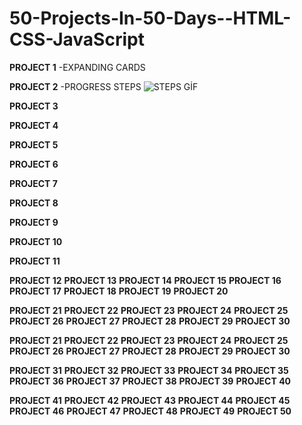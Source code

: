 # 50-Projects-In-50-Days--HTML-CSS-JavaScript


**PROJECT 1**
-EXPANDING CARDS







**PROJECT 2**
-PROGRESS STEPS
![STEPS GİF](https://user-images.githubusercontent.com/97444737/164291925-593de050-b3e7-4894-afc6-b748fda418c4.gif)




**PROJECT 3**


**PROJECT 4**

**PROJECT 5**

**PROJECT 6**

**PROJECT 7**

**PROJECT 8**

**PROJECT 9**

**PROJECT 10**

**PROJECT 11**

**PROJECT 12**
**PROJECT 13**
**PROJECT 14**
**PROJECT 15**
**PROJECT 16**
**PROJECT 17**
**PROJECT 18**
**PROJECT 19**
**PROJECT 20**


**PROJECT 21**
**PROJECT 22**
**PROJECT 23**
**PROJECT 24**
**PROJECT 25**
**PROJECT 26**
**PROJECT 27**
**PROJECT 28**
**PROJECT 29**
**PROJECT 30**


**PROJECT 21**
**PROJECT 22**
**PROJECT 23**
**PROJECT 24**
**PROJECT 25**
**PROJECT 26**
**PROJECT 27**
**PROJECT 28**
**PROJECT 29**
**PROJECT 30**

**PROJECT 31**
**PROJECT 32**
**PROJECT 33**
**PROJECT 34**
**PROJECT 35**
**PROJECT 36**
**PROJECT 37**
**PROJECT 38**
**PROJECT 39**
**PROJECT 40**


**PROJECT 41**
**PROJECT 42**
**PROJECT 43**
**PROJECT 44**
**PROJECT 45**
**PROJECT 46**
**PROJECT 47**
**PROJECT 48**
**PROJECT 49**
**PROJECT 50**





